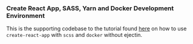 ### Create React App, SASS, Yarn and Docker Development Environment

This is the supporting codebase to the tutorial found [here](http://start.jcolemorrison.com/no-eject-create-react-app-with-sass-storybook-and-yarn-in-a-docker-environment/) on how to use `create-react-app` with `scss` and `docker` without ejectin.